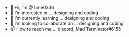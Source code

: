 - 👋 Hi, I’m @Time0336
- 👀 I’m interested in ... designing and coding 
- 🌱 I’m currently learning ... designing and coding  
- 💞️ I’m looking to collaborate on ... designing and coding
- 📫 How to reach me ... discord, Mad Terminator#6155

<!---
Time0336/Time0336 is a ✨ special ✨ repository because its `README.md` (this file) appears on your GitHub profile.
You can click the Preview link to take a look at your changes.
--->
